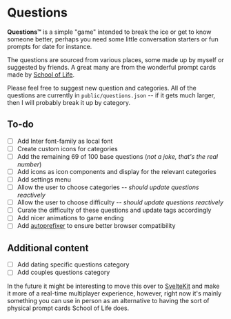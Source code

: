 # Questions
 **Questions™** is a simple "game" intended to break the ice or get to know someone better, perhaps you need some little conversation starters or fun prompts for date for instance.

 The questions are sourced from various places, some made up by myself or suggested by friends.
 A great many are from the wonderful prompt cards made by [School of Life](https://www.theschooloflife.com/).

 Please feel free to suggest new question and categories. All of the questions are currently in `public/questions.json` -- if it gets much larger, then I will probably break it up by category.


## To-do
- [ ] Add Inter font-family as local font
- [ ] Create custom icons for categories
- [ ] Add the remaining 69 of 100 base questions (*not a joke, that's the real number*)
- [ ] Add icons as icon components and display for the relevant categories
- [ ] Add settings menu
- [ ] Allow the user to choose categories -- *should update questions reactively*
- [ ] Allow the user to choose difficulty -- *should update questions reactively*
- [ ] Curate the difficulty of these questions and update tags accordingly
- [ ] Add nicer animations to game ending
- [ ] Add [autoprefixer](https://www.npmjs.com/package/autoprefixer) to ensure better browser compatibility

## Additional content
- [ ] Add dating specific questions category
- [ ] Add couples questions category

In the future it might be interesting to move this over to [SvelteKit](https://kit.svelte.dev/) and make it more of a real-time multiplayer experience, however, right now it's mainly something you can use in person as an alternative to having the sort of physical prompt cards School of Life does.